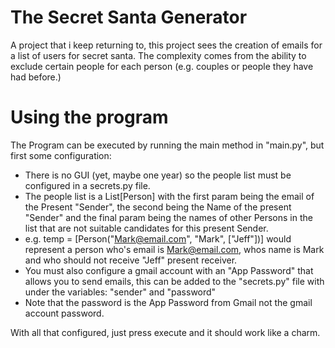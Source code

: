 # The Secret Santa Generator

A project that i keep returning to, this project sees the creation of emails for a list of users
for secret santa. The complexity comes from the ability to exclude certain people for each person (e.g. couples or people they have had before.)

# Using the program
The Program can be executed by running the main method in "main.py", but first some configuration:
- There is no GUI (yet, maybe one year) so the people list must be configured in a secrets.py file.
- The people list is a List[Person] with the first param being the email of the Present "Sender", the second being the Name of the present "Sender" and the final param being the names of other Persons in the list that are not suitable candidates for this present Sender.
- e.g. temp = [Person("Mark@email.com", "Mark", ["Jeff"])] would represent a person who's email is Mark@email.com, whos name is Mark and who should not receive "Jeff" present receiver.
- You must also configure a gmail account with an "App Password" that allows you to send emails, this can be added to the "secrets.py" file with under the variables: "sender" and "password"
- Note that the password is the App Password from Gmail not the gmail account password.

With all that configured, just press execute and it should work like a charm.